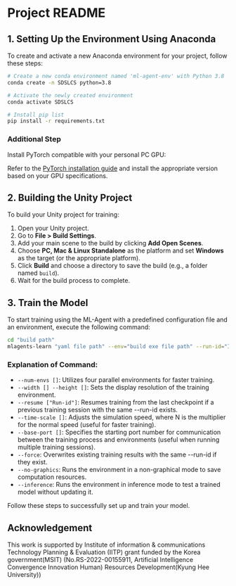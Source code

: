 # Project README

## 1. Setting Up the Environment Using Anaconda
To create and activate a new Anaconda environment for your project, follow these steps:

```bash
# Create a new conda environment named 'ml-agent-env' with Python 3.8
conda create -n SDSLCS python=3.8

# Activate the newly created environment
conda activate SDSLCS

# Install pip list
pip install -r requirements.txt
```

### Additional Step
Install PyTorch compatible with your personal PC GPU:

Refer to the [PyTorch installation guide](https://pytorch.org/get-started/locally/) and install the appropriate version based on your GPU specifications.


## 2. Building the Unity Project
To build your Unity project for training:
1. Open your Unity project.
2. Go to **File > Build Settings**.
3. Add your main scene to the build by clicking **Add Open Scenes**.
4. Choose **PC, Mac & Linux Standalone** as the platform and set **Windows** as the target (or the appropriate platform).
5. Click **Build** and choose a directory to save the build (e.g., a folder named `build`).
6. Wait for the build process to complete.

## 3. Train the Model
To start training using the ML-Agent with a predefined configuration file and an environment, execute the following command:

```bash
cd "build path"
mlagents-learn "yaml file path" --env="build exe file path" --run-id="ID"
```

### Explanation of Command:
- `--num-envs []`: Utilizes four parallel environments for faster training.
- `--width [] --height []`: Sets the display resolution of the training environment.
- `--resume ["Run-id"]`: Resumes training from the last checkpoint if a previous training session with the same --run-id exists.
- `--time-scale []`: Adjusts the simulation speed, where N is the multiplier for the normal speed (useful for faster training).
- `--base-port []`: Specifies the starting port number for communication between the training process and environments (useful when running multiple training sessions).
- `--force`: Overwrites existing training results with the same --run-id if they exist.
- `--no-graphics`: Runs the environment in a non-graphical mode to save computation resources.
- `--inference`: Runs the environment in inference mode to test a trained model without updating it.

Follow these steps to successfully set up and train your model.

## Acknowledgement
This work is supported by Institute of information & communications Technology Planning & Evaluation (IITP) grant funded by the Korea government(MSIT) (No.RS-2022-00155911, Artificial Intelligence Convergence Innovation Human) Resources Development(Kyung Hee University)) 
